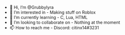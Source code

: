 - 👋 Hi, I’m @Grubbylyra
- 👀 I’m interested in -
Making stuff on Roblox 
- 🌱 I’m currently learning -
C, Lua, HTML
- 💞️ I’m looking to collaborate on -
Nothing at the moment
- 📫 How to reach me -
Discord: citinx14#3231


<!---
Grubbylyra/Grubbylyra is a ✨ special ✨ repository because its `README.md` (this file) appears on your GitHub profile.
You can click the Preview link to take a look at your changes.
--->
